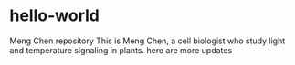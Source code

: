 # hello-world
Meng Chen repository
This is Meng Chen, a cell biologist who study light and temperature signaling in plants.
here are more updates

